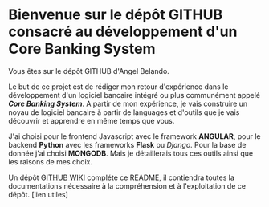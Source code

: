 # Bienvenue sur le dépôt GITHUB consacré au développement d'un Core Banking System

Vous êtes sur le dépôt GITHUB d'Angel Belando.

Le but de ce projet est de rédiger mon retour d'expérience dans le développement d'un logiciel bancaire intégré ou plus communément appelé ***Core Banking System***. 
A partir de mon expérience, je vais construire un noyau de logiciel bancaire à partir de languages et d'outils que je vais découvrir et apprendre en même temps que vous.

J'ai choisi pour le frontend Javascript avec le framework **ANGULAR**, pour le backend **Python** avec les frameworks **Flask** ou *Django*. 
Pour la base de donnée j'ai choisi **MONGODB**.
Mais je détaillerais tous ces outils ainsi que les raisons de mes choix.

Un dépôt [GITHUB WIKI](https://github.com/angelbelando/MyCBP/wiki) compléte ce README, il contiendra toutes la documentations nécessaire à la compréhension et à l'exploitation de ce dépôt.
[lien utiles]
